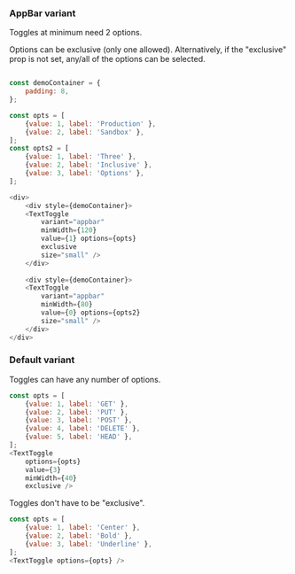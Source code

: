 
### AppBar variant
Toggles at minimum need 2 options.

Options can be exclusive (only one allowed). Alternatively, 
if the "exclusive" prop is not set, any/all of the options can be selected.
```js

const demoContainer = {
    padding: 8,
};

const opts = [
    {value: 1, label: 'Production' },
    {value: 2, label: 'Sandbox' },
];
const opts2 = [
    {value: 1, label: 'Three' },
    {value: 2, label: 'Inclusive' },
    {value: 3, label: 'Options' },
];

<div>
    <div style={demoContainer}>
    <TextToggle 
        variant="appbar" 
        minWidth={120}
        value={1} options={opts} 
        exclusive 
        size="small" />
    </div>
    
    <div style={demoContainer}>
    <TextToggle 
        variant="appbar" 
        minWidth={80}
        value={0} options={opts2}  
        size="small" />
    </div>
</div>
```

### Default variant
Toggles can have any number of options.
```js
const opts = [
    {value: 1, label: 'GET' },
    {value: 2, label: 'PUT' },
    {value: 3, label: 'POST' },
    {value: 4, label: 'DELETE' },
    {value: 5, label: 'HEAD' },
];
<TextToggle 
    options={opts} 
    value={3}
    minWidth={40}
    exclusive />
```

Toggles don't have to be "exclusive".
```js
const opts = [
    {value: 1, label: 'Center' },
    {value: 2, label: 'Bold' },
    {value: 3, label: 'Underline' },
];
<TextToggle options={opts} />
```
